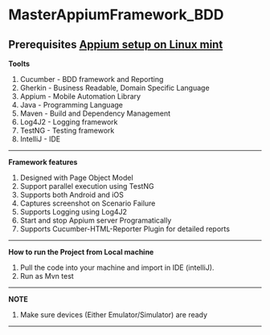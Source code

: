 
# MasterAppiumFramework_BDD
**Prerequisites**
[Appium setup on Linux mint](https://techsouljours.blogspot.com/2018/03/install-appium-in-linux-mint.html)
------------------------------------------------------------
**Toolts**
1. Cucumber - BDD framework and Reporting
2. Gherkin - Business Readable, Domain Specific Language
3. Appium - Mobile Automation Library
4. Java - Programming Language
5. Maven - Build and Dependency Management
6. Log4J2 - Logging framework
7. TestNG - Testing framework
8. IntelliJ - IDE
------------------------------------------------------------
**Framework features**
1. Designed with Page Object Model
2. Support parallel execution using TestNG
3. Supports both Android and iOS
4. Captures screenshot on Scenario Failure
5. Supports Logging using Log4J2
6. Start and stop Appium server Programatically
7. Supports Cucumber-HTML-Reporter Plugin for detailed reports
------------------------------------------------------------
**How to run the Project from Local machine**
1. Pull the code into your machine and import in IDE (intelliJ).
2. Run as Mvn test
------------------------------------------------------------
**NOTE**
1. Make sure devices (Either Emulator/Simulator) are ready 
-----------------------------------------------------------
